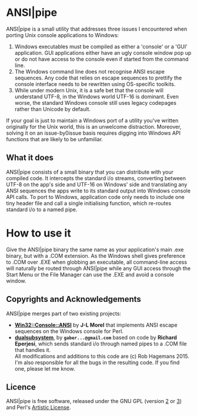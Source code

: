 ANSI|pipe
========

ANSI|pipe is a small utility that addresses three issues I encountered when
porting Unix console applications to Windows:  

1.  Windows executables must be compiled as either a 'console' or a 'GUI'
    application. GUI applications either have an ugly console window pop up or 
    do not have access to the console even if started from the command line.  
2.  The Windows command line does not recognise ANSI escape sequences. Any code
    that relies on escape sequences to prettify the console interface needs to 
    be rewritten using OS-specific toolkits.  
3.  While under modern Unix, it is a safe bet that the console will understand 
    UTF-8, in the Windows world UTF-16 is dominant. Even worse, the standard 
    Windows console still uses legacy codepages rather than Unicode by default.  
    
If your goal is just to maintain a Windows port of a utility you've written
originally for the Unix world, this is an unwelcome distraction. Moreover, 
solving it on an issue-by0issue basis requires digging into Windows API 
functions that are likely to be unfamiliar.  

## What it does

ANSI|pipe consists of a small binary that you can distribute with your compiled
code. It intercepts the standard i/o streams, converting between UTF-8 on the
app's side and UTF-16 on Windows' side and translating any ANSI sequences 
the apps write to its standard output into Windows console API calls. To port
to Windows, application code only needs to include one tiny header file and 
call a single initialising function, which re-routes standard i/o to a named
pipe.  

# How to use it

Give the ANSI|pipe binary the same name as your application's main .exe 
binary, but with a .COM extension. As the Windows shell gives preference to .COM 
over .EXE when globbing an executable, all command-line access will naturally
be routed through ANSI|pipe while any GUI access through the Start Menu or 
the File Manager can use the .EXE and avoid a console window.  

## Copyrights and Acknowledgements

ANSI|pipe merges part of two existing projects:
-   [**Win32::Console::ANSI**](http://search.cpan.org/~jlmorel/Win32-Console-ANSI-1.08/lib/Win32/Console/ANSI.pm)
    by **J-L Morel** that implements ANSI escape 
    sequences on the Windows console for Perl.  
-   [**dualsubsystem**](https://code.google.com/p/dualsubsystem/), by **`gaber...@gmail.com`** based on code 
    by **Richard Eperjesi**, which sends standard i/o through named pipes to 
    a .COM file that handles it.  
All modifications and additions to this code are (c) Rob Hagemans 2015. I'm also
responsible for all the bugs in the resulting code. If you find one, please let 
me know.  

## Licence
     
ANSI|pipe is free software, released under the GNU GPL 
(version [2](http://www.gnu.org/licenses/gpl-2.0.html) 
or [3](http://www.gnu.org/licenses/gpl-3.0.html)) and Perl's 
[Artistic License](http://dev.perl.org/licenses/artistic.html).
     
    
    


